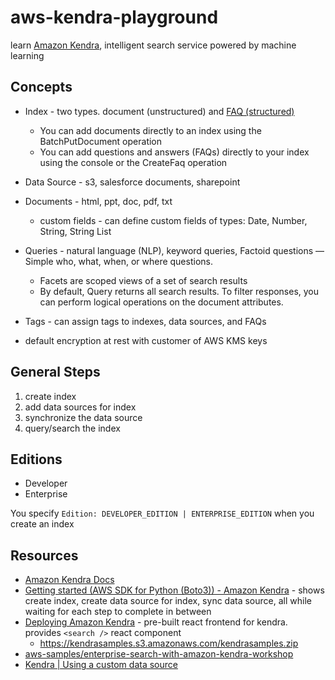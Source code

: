 # aws-kendra-playground

learn [Amazon Kendra](https://aws.amazon.com/kendra/), intelligent search service powered by machine learning

## Concepts

* Index - two types. document (unstructured) and [FAQ (structured)](https://docs.aws.amazon.com/kendra/latest/dg/in-creating-faq.html)
    * You can add documents directly to an index using the BatchPutDocument operation
    * You can add questions and answers (FAQs) directly to your index using the console or the CreateFaq operation
* Data Source - s3, salesforce documents, sharepoint
* Documents - html, ppt, doc, pdf, txt
    * custom fields - can define custom fields of types: Date, Number, String, String List
* Queries - natural language (NLP), keyword queries, Factoid questions — Simple
who, what, when, or where questions.
    * Facets are scoped views of a set of search results
    * By default, Query returns all search results. To filter responses, you can perform logical operations on the document attributes.
* Tags - can assign tags to indexes, data sources, and FAQs

* default encryption at rest with customer of AWS KMS keys

## General Steps

1. create index
1. add data sources for index
1. synchronize the data source
1. query/search the index

## Editions

* Developer
* Enterprise

You specify `Edition: DEVELOPER_EDITION | ENTERPRISE_EDITION` when you create an index

## Resources

* [Amazon Kendra Docs](https://docs.aws.amazon.com/kendra/latest/dg/what-is-kendra.html)
* [Getting started (AWS SDK for Python (Boto3)) - Amazon Kendra](https://docs.aws.amazon.com/kendra/latest/dg/gs-python.html) - shows create index, create data source for index, sync data source, all while waiting for each step to complete in between
* [Deploying Amazon Kendra](https://docs.aws.amazon.com/kendra/latest/dg/deploying.html) - pre-built react frontend for kendra.  provides `<search />` react component
    * <https://kendrasamples.s3.amazonaws.com/kendrasamples.zip>
* [aws-samples/enterprise-search-with-amazon-kendra-workshop](https://github.com/aws-samples/enterprise-search-with-amazon-kendra-workshop)
* [Kendra | Using a custom data source](https://docs.aws.amazon.com/kendra/latest/dg/data-source-custom.html)
